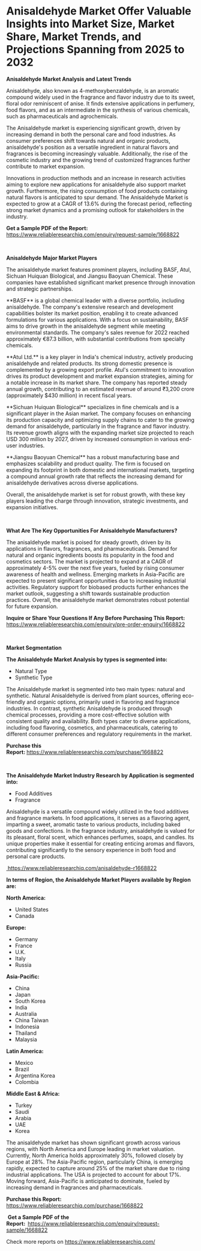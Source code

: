 <p><h1>Anisaldehyde Market Offer Valuable Insights into Market Size, Market Share, Market Trends, and Projections Spanning from 2025 to 2032</h1></p><p><strong>Anisaldehyde Market Analysis and Latest Trends</strong></p>
<p><p>Anisaldehyde, also known as 4-methoxybenzaldehyde, is an aromatic compound widely used in the fragrance and flavor industry due to its sweet, floral odor reminiscent of anise. It finds extensive applications in perfumery, food flavors, and as an intermediate in the synthesis of various chemicals, such as pharmaceuticals and agrochemicals.</p><p>The Anisaldehyde market is experiencing significant growth, driven by increasing demand in both the personal care and food industries. As consumer preferences shift towards natural and organic products, anisaldehyde's position as a versatile ingredient in natural flavors and fragrances is becoming increasingly valuable. Additionally, the rise of the cosmetic industry and the growing trend of customized fragrances further contribute to market expansion.</p><p>Innovations in production methods and an increase in research activities aiming to explore new applications for anisaldehyde also support market growth. Furthermore, the rising consumption of food products containing natural flavors is anticipated to spur demand. The Anisaldehyde Market is expected to grow at a CAGR of 13.6% during the forecast period, reflecting strong market dynamics and a promising outlook for stakeholders in the industry.</p></p>
<p><strong>Get a Sample PDF of the Report:&nbsp;</strong> <a href="https://www.reliableresearchiq.com/enquiry/request-sample/1668822?utm_campaign=2947&utm_medium=2&utm_source=Github&utm_content=ia&utm_term=01042025&utm_id=anisaldehyde">https://www.reliableresearchiq.com/enquiry/request-sample/1668822</a></p>
<p>&nbsp;</p>
<p><strong>Anisaldehyde Major Market Players</strong></p>
<p><p>The anisaldehyde market features prominent players, including BASF, Atul, Sichuan Huiquan Biological, and Jiangsu Baoyuan Chemical. These companies have established significant market presence through innovation and strategic partnerships.</p><p>**BASF** is a global chemical leader with a diverse portfolio, including anisaldehyde. The company's extensive research and development capabilities bolster its market position, enabling it to create advanced formulations for various applications. With a focus on sustainability, BASF aims to drive growth in the anisaldehyde segment while meeting environmental standards. The company's sales revenue for 2022 reached approximately €87.3 billion, with substantial contributions from specialty chemicals.</p><p>**Atul Ltd.** is a key player in India's chemical industry, actively producing anisaldehyde and related products. Its strong domestic presence is complemented by a growing export profile. Atul's commitment to innovation drives its product development and market expansion strategies, aiming for a notable increase in its market share. The company has reported steady annual growth, contributing to an estimated revenue of around ₹3,200 crore (approximately $430 million) in recent fiscal years.</p><p>**Sichuan Huiquan Biological** specializes in fine chemicals and is a significant player in the Asian market. The company focuses on enhancing its production capacity and optimizing supply chains to cater to the growing demand for anisaldehyde, particularly in the fragrance and flavor industry. Its revenue growth aligns with the expanding market size projected to reach USD 300 million by 2027, driven by increased consumption in various end-user industries.</p><p>**Jiangsu Baoyuan Chemical** has a robust manufacturing base and emphasizes scalability and product quality. The firm is focused on expanding its footprint in both domestic and international markets, targeting a compound annual growth rate that reflects the increasing demand for anisaldehyde derivatives across diverse applications.</p><p>Overall, the anisaldehyde market is set for robust growth, with these key players leading the charge through innovation, strategic investments, and expansion initiatives.</p></p>
<p>&nbsp;</p>
<p><strong>What Are The Key Opportunities For Anisaldehyde Manufacturers?</strong></p>
<p><p>The anisaldehyde market is poised for steady growth, driven by its applications in flavors, fragrances, and pharmaceuticals. Demand for natural and organic ingredients boosts its popularity in the food and cosmetics sectors. The market is projected to expand at a CAGR of approximately 4-5% over the next five years, fueled by rising consumer awareness of health and wellness. Emerging markets in Asia-Pacific are expected to present significant opportunities due to increasing industrial activities. Regulatory support for biobased products further enhances the market outlook, suggesting a shift towards sustainable production practices. Overall, the anisaldehyde market demonstrates robust potential for future expansion.</p></p>
<p><strong>Inquire or Share Your Questions If Any Before Purchasing This Report:</strong> <a href="https://www.reliableresearchiq.com/enquiry/pre-order-enquiry/1668822?utm_campaign=2947&utm_medium=2&utm_source=Github&utm_content=ia&utm_term=01042025&utm_id=anisaldehyde">https://www.reliableresearchiq.com/enquiry/pre-order-enquiry/1668822</a></p>
<p>&nbsp;</p>
<p><strong>Market Segmentation</strong></p>
<p><strong>The Anisaldehyde Market Analysis by types is segmented into:</strong></p>
<p><ul><li>Natural Type</li><li>Synthetic Type</li></ul></p>
<p><p>The Anisaldehyde market is segmented into two main types: natural and synthetic. Natural Anisaldehyde is derived from plant sources, offering eco-friendly and organic options, primarily used in flavoring and fragrance industries. In contrast, synthetic Anisaldehyde is produced through chemical processes, providing a more cost-effective solution with consistent quality and availability. Both types cater to diverse applications, including food flavoring, cosmetics, and pharmaceuticals, catering to different consumer preferences and regulatory requirements in the market.</p></p>
<p><strong>Purchase this Report:&nbsp;</strong><a href="https://www.reliableresearchiq.com/purchase/1668822?utm_campaign=2947&utm_medium=2&utm_source=Github&utm_content=ia&utm_term=01042025&utm_id=anisaldehyde">https://www.reliableresearchiq.com/purchase/1668822</a></p>
<p>&nbsp;</p>
<p><strong>The Anisaldehyde Market Industry Research by Application is segmented into:</strong></p>
<p><ul><li>Food Additives</li><li>Fragrance</li></ul></p>
<p><p>Anisaldehyde is a versatile compound widely utilized in the food additives and fragrance markets. In food applications, it serves as a flavoring agent, imparting a sweet, aromatic taste to various products, including baked goods and confections. In the fragrance industry, anisaldehyde is valued for its pleasant, floral scent, which enhances perfumes, soaps, and candles. Its unique properties make it essential for creating enticing aromas and flavors, contributing significantly to the sensory experience in both food and personal care products.</p></p>
<p><a href="https://www.reliableresearchiq.com/anisaldehyde-r1668822?utm_campaign=2947&utm_medium=2&utm_source=Github&utm_content=ia&utm_term=01042025&utm_id=anisaldehyde">&nbsp;https://www.reliableresearchiq.com/anisaldehyde-r1668822</a></p>
<p><strong>In terms of Region, the Anisaldehyde Market Players available by Region are:</strong></p>
<p>
    <p> <strong> North America: </strong>
        <ul>
            <li>United States</li>
            <li>Canada</li>
        </ul>
        </p> 
    <p> <strong> Europe: </strong>
        <ul>
            <li>Germany</li>
            <li>France</li>
            <li>U.K.</li>
            <li>Italy</li>
            <li>Russia</li>
        </ul>
        </p> 
    <p> <strong> Asia-Pacific: </strong>
        <ul>
            <li>China</li>
            <li>Japan</li>
            <li>South Korea</li>
            <li>India</li>
            <li>Australia</li>
            <li>China Taiwan</li>
            <li>Indonesia</li>
            <li>Thailand</li>
            <li>Malaysia</li>
        </ul>
        </p> 
    <p> <strong> Latin America: </strong>
        <ul>
            <li>Mexico</li>
            <li>Brazil</li>
            <li>Argentina Korea</li>
            <li>Colombia</li>
        </ul>
        </p> 
    <p> <strong> Middle East & Africa: </strong>
        <ul>
            <li>Turkey</li>
            <li>Saudi</li>
            <li>Arabia</li>
            <li>UAE</li>
            <li>Korea</li>
        </ul>
    </p>
    </p>
<p><p>The anisaldehyde market has shown significant growth across various regions, with North America and Europe leading in market valuation. Currently, North America holds approximately 30%, followed closely by Europe at 28%. The Asia-Pacific region, particularly China, is emerging rapidly, expected to capture around 25% of the market share due to rising industrial applications. The USA is projected to account for about 17%. Moving forward, Asia-Pacific is anticipated to dominate, fueled by increasing demand in fragrances and pharmaceuticals.</p></p>
<p><strong>Purchase this Report: </strong><a href="https://www.reliableresearchiq.com/purchase/1668822?utm_campaign=2947&utm_medium=2&utm_source=Github&utm_content=ia&utm_term=01042025&utm_id=anisaldehyde">https://www.reliableresearchiq.com/purchase/1668822</a></p>
<p>&nbsp;<strong>Get a Sample PDF of the Report:&nbsp;&nbsp;</strong><a href="https://www.reliableresearchiq.com/enquiry/request-sample/1668822?utm_campaign=2947&utm_medium=2&utm_source=Github&utm_content=ia&utm_term=01042025&utm_id=anisaldehyde">https://www.reliableresearchiq.com/enquiry/request-sample/1668822</a></p>
<p><strong></strong></p>
<p>Check more reports on <a href="https://www.reliableresearchiq.com/?utm_campaign=2947&utm_medium=2&utm_source=Github&utm_content=ia&utm_term=01042025&utm_id=anisaldehyde">https://www.reliableresearchiq.com/</a></p>